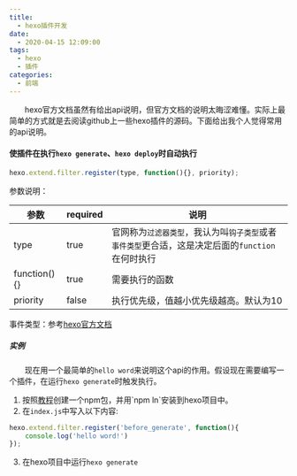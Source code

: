 ```yaml
---
title:
  - hexo插件开发
date:
  - 2020-04-15 12:09:00
tags:
  - hexo
  - 插件
categories:
  - 前端
---
```


&emsp;&emsp;hexo官方文档虽然有给出api说明，但官方文档的说明太晦涩难懂。实际上最简单的方式就是去阅读github上一些hexo插件的源码。下面给出我个人觉得常用的api说明。

#### 使插件在执行`hexo generate`、`hexo deploy`时自动执行

```javascript
hexo.extend.filter.register(type, function(){}, priority);
```

参数说明：

| 参数         | required | 说明                                                         |
| ------------ | -------- | ------------------------------------------------------------ |
| type         | true     | 官网称为`过滤器类型`，我认为叫`钩子类型`或者`事件类型`更合适，这是决定后面的`function`在何时执行 |
| function(){} | true     | 需要执行的函数                                               |
| priority     | false    | 执行优先级，值越小优先级越高。默认为10                       |

事件类型：参考[hexo官方文档]([https://hexo.io/zh-cn/api/filter#%E8%BF%87%E6%BB%A4%E5%99%A8%E5%88%97%E8%A1%A8](https://hexo.io/zh-cn/api/filter#过滤器列表))

##### 实例
&emsp;&emsp;现在用一个最简单的`hello word`来说明这个api的作用。假设现在需要编写一个插件，在运行`hexo generate`时触发执行。

1. 按照[教程]([https://blog.zkytech.top/2020/04/14/%E5%89%8D%E7%AB%AF/npm%E5%8C%85%E5%BC%80%E5%8F%91%E5%92%8C%E5%8F%91%E5%B8%83/](https://blog.zkytech.top/2020/04/14/前端/npm包开发和发布/))创建一个npm包，并用`npm ln`安装到hexo项目中。
2. 在`index.js`中写入以下内容:

```javascript
hexo.extend.filter.register('before_generate', function(){
    console.log('hello word!')
});
```

3. 在hexo项目中运行`hexo generate`